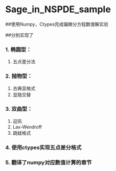 # Sage_in_NSPDE_sample
##使用Numpy，Ctypes完成偏微分方程数值解实验

##分别实现了

### 1. 椭圆型：
1. 五点差分法  

### 2. 抛物型：
1. 古典显格式
2. 显隐交替  

### 3. 双曲型：
1. 迎风
2. Lax-Wendroff
3. 跳蛙格式    

### 4. 使用ctypes实现五点差分格式
### 5. 翻译了numpy对应数值计算的章节
